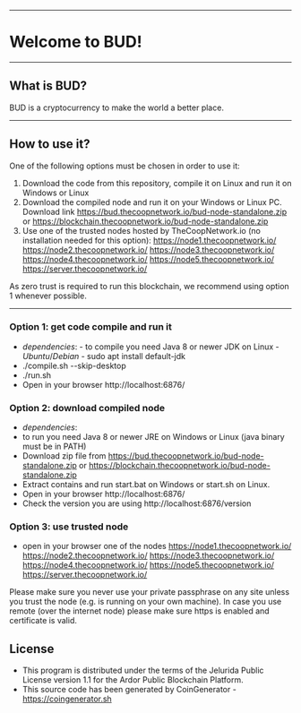 ----
# Welcome to BUD! #


----
## What is BUD? ##
BUD is a cryptocurrency to make the world a better place.


----
## How to use it? ##
One of the following options must be chosen in order to use it:
1. Download the code from this repository, compile it on Linux and run it on Windows or Linux
2. Download the compiled node and run it on your Windows or Linux PC. Download link https://bud.thecoopnetwork.io/bud-node-standalone.zip or https://blockchain.thecoopnetwork.io/bud-node-standalone.zip
3. Use one of the trusted nodes hosted by TheCoopNetwork.io (no installation needed for this option): https://node1.thecoopnetwork.io/ https://node2.thecoopnetwork.io/ https://node3.thecoopnetwork.io/ https://node4.thecoopnetwork.io/ https://node5.thecoopnetwork.io/ https://server.thecoopnetwork.io/

As zero trust is required to run this blockchain, we recommend using option 1 whenever possible.


----
### Option 1: get code compile and run it ###
  - *dependencies*:
		- to compile you need Java 8 or newer JDK on Linux
			- *Ubuntu*/*Debian* - sudo apt install default-jdk
  - ./compile.sh --skip-desktop
  - ./run.sh
  - Open in your browser http://localhost:6876/

### Option 2: download compiled node  ###
  - *dependencies*:
  - to run you need Java 8 or newer JRE on Windows or Linux (java binary must be in PATH)
  - Download zip file from https://bud.thecoopnetwork.io/bud-node-standalone.zip or https://blockchain.thecoopnetwork.io/bud-node-standalone.zip
  - Extract contains and run start.bat on Windows or start.sh on Linux.
  - Open in your browser http://localhost:6876/
  - Check the version you are using http://localhost:6876/version
	
### Option 3: use trusted node  ###
   - open in your browser one of the nodes https://node1.thecoopnetwork.io/ https://node2.thecoopnetwork.io/ https://node3.thecoopnetwork.io/ https://node4.thecoopnetwork.io/ https://node5.thecoopnetwork.io/ https://server.thecoopnetwork.io/

Please make sure you never use your private passphrase on any site unless you trust the node (e.g. is running on your own machine).
In case you use remote (over the internet node) please make sure https is enabled and certificate is valid.


## License
* This program is distributed under the terms of the Jelurida Public License version 1.1 for the Ardor Public Blockchain Platform.
* This source code has been generated by CoinGenerator - https://coingenerator.sh
